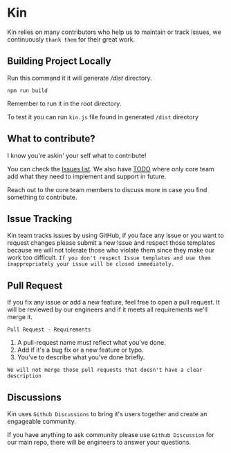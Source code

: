 # Kin

Kin relies on many contributors who help us to maintain or track issues, we continuously `thank them` for their great work.

## Building Project Locally

Run this command it it will generate  */dist* directory.

```shell
npm run build
```

Remember to run it in the root directory.

To test it you can run ```kin.js``` file found in generated ```/dist``` directory 

## What to contribute?

I know you're askin' your self what to contribute!

You can check the [Issues list](https://github.com/kin-lang/kin/issues?q=is%3Aissue+is%3Aopen+sort%3Aupdated-desc).
We also have [TODO](https://github.com/kin-lang/kin/blob/main/todo.md) where only core team add what they need to implement and support in future.

Reach out to the core team members to discuss more in case you find something to contribute.

## Issue Tracking

Kin team tracks issues by using GitHub, if you face any issue or you want to request changes please submit a new Issue and respect those templates because we will not tolerate those who violate them since they make our work too difficult. `If you don't respect Issue templates and use them inappropriately your issue will be closed immediately.`

## Pull Request

If you fix any issue or add a new feature, feel free to open a pull request. It will be reviewed by our engineers and if it meets all requirements we'll merge it.

`Pull Request - Requirements`

1. A pull-request name must reflect what you've done.
2. Add if it's a bug fix or a new feature or typo.
3. You've to describe what you've done briefly.

`We will not merge those pull requests that doesn't have a clear description`

## Discussions

Kin uses `Github Discussions` to bring it's users together and create an engageable community.

If you have anything to ask community please use `Github Discussion` for our main repo, there will be engineers to answer your questions.
